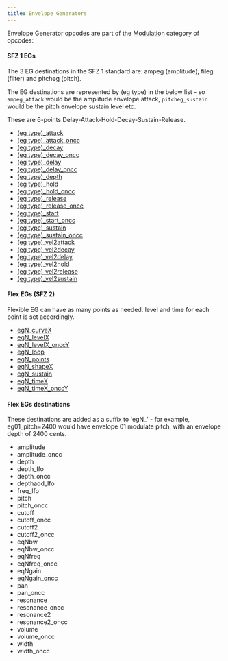 ```yaml
---
title: Envelope Generators
---
```

Envelope Generator opcodes are part of the [Modulation](/misc/categories#modulation)
category of opcodes:

#### SFZ 1 EGs

The 3 EG destinations in the SFZ 1 standard are: ampeg (amplitude),
fileg (filter) and pitcheg (pitch).

The EG destinations are represented by (eg type) in the below list - so
`ampeg_attack` would be the amplitude envelope attack, `pitcheg_sustain` would be
the pitch envelope sustain level etc.

These are 6-points Delay-Attack-Hold-Decay-Sustain-Release.

- [(eg type)_attack](/opcodes/ampeg_attack)
- [(eg type)_attack_oncc](/opcodes/ampeg_attack)
- [(eg type)_decay](/opcodes/ampeg_decay)
- [(eg type)_decay_oncc](/opcodes/ampeg_decay)
- [(eg type)_delay](/opcodes/ampeg_delay)
- [(eg type)_delay_oncc](/opcodes/ampeg_delay)
- [(eg type)_depth](/opcodes/ampeg_depth)
- [(eg type)_hold](/opcodes/ampeg_hold)
- [(eg type)_hold_oncc](/opcodes/ampeg_hold)
- [(eg type)_release](/opcodes/ampeg_release)
- [(eg type)_release_oncc](/opcodes/ampeg_release)
- [(eg type)_start](/opcodes/ampeg_start)
- [(eg type)_start_oncc](/opcodes/ampeg_start)
- [(eg type)_sustain](/opcodes/ampeg_sustain)
- [(eg type)_sustain_oncc](/opcodes/ampeg_sustain)
- [(eg type)_vel2attack](/opcodes/ampeg_vel2attack)
- [(eg type)_vel2decay](/opcodes/ampeg_vel2decay)
- [(eg type)_vel2delay](/opcodes/ampeg_vel2delay)
- [(eg type)_vel2hold](/opcodes/ampeg_vel2hold)
- [(eg type)_vel2release](/opcodes/ampeg_vel2release)
- [(eg type)_vel2sustain](/opcodes/ampeg_vel2sustain)

#### Flex EGs (SFZ 2)

Flexible EG can have as many points as needed. level and time for each point is
set accordingly.

- [egN_curveX](/opcodes/egN_curveX)
- [egN_levelX](/opcodes/egN_levelX)
- [egN_levelX_onccY](/opcodes/egN_levelX)
- [egN_loop](/opcodes/egN_loop)
- [egN_points](/opcodes/egN_points)
- [egN_shapeX](/opcodes/egN_shapeX)
- [egN_sustain](/opcodes/egN_sustain)
- [egN_timeX](/opcodes/egN_timeX)
- [egN_timeX_onccY](/opcodes/egN_timeX)

#### Flex EGs destinations

These destinations are added as a suffix to 'egN_' - for example,
eg01_pitch=2400 would have envelope 01 modulate pitch,
with an envelope depth of 2400 cents.

- amplitude
- amplitude_oncc
- depth
- depth_lfo
- depth_oncc
- depthadd_lfo
- freq_lfo
- pitch
- pitch_oncc
- cutoff
- cutoff_oncc
- cutoff2
- cutoff2_oncc
- eqNbw
- eqNbw_oncc
- eqNfreq
- eqNfreq_oncc
- eqNgain
- eqNgain_oncc
- pan
- pan_oncc
- resonance
- resonance_oncc
- resonance2
- resonance2_oncc
- volume
- volume_oncc
- width
- width_oncc
